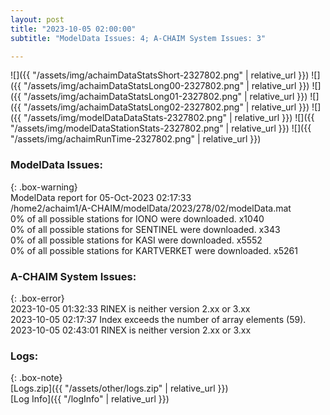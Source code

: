 ```yaml
---
layout: post
title: "2023-10-05 02:00:00"
subtitle: "ModelData Issues: 4; A-CHAIM System Issues: 3"

---
```


![]({{ "/assets/img/achaimDataStatsShort-2327802.png" | relative_url }})
![]({{ "/assets/img/achaimDataStatsLong00-2327802.png" | relative_url }})
![]({{ "/assets/img/achaimDataStatsLong01-2327802.png" | relative_url }})
![]({{ "/assets/img/achaimDataStatsLong02-2327802.png" | relative_url }})
![]({{ "/assets/img/modelDataDataStats-2327802.png" | relative_url }})
![]({{ "/assets/img/modelDataStationStats-2327802.png" | relative_url }})
![]({{ "/assets/img/achaimRunTime-2327802.png" | relative_url }})


### ModelData Issues:  
  
{: .box-warning}  
 ModelData report for 05-Oct-2023 02:17:33   
 /home2/achaim1/A-CHAIM/modelData/2023/278/02/modelData.mat   
 0% of all possible stations for IONO were downloaded. x1040   
 0% of all possible stations for SENTINEL were downloaded. x343   
 0% of all possible stations for KASI were downloaded. x5552   
 0% of all possible stations for KARTVERKET were downloaded. x5261   
  
### A-CHAIM System Issues:  
  
{: .box-error}  
2023-10-05 01:32:33 RINEX is neither version 2.xx or 3.xx  
2023-10-05 02:17:37 Index exceeds the number of array elements (59).  
2023-10-05 02:43:01 RINEX is neither version 2.xx or 3.xx  

### Logs:  
  
{: .box-note}  
[Logs.zip]({{ "/assets/other/logs.zip" | relative_url }})  
[Log Info]({{ "/logInfo" | relative_url }})  
